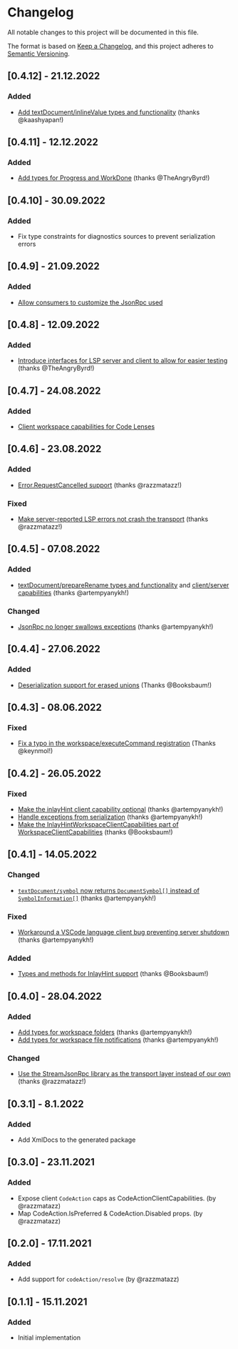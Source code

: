 # Changelog
All notable changes to this project will be documented in this file.

The format is based on [Keep a Changelog](https://keepachangelog.com/en/1.0.0/),
and this project adheres to [Semantic Versioning](https://semver.org/spec/v2.0.0.html).

## [0.4.12] - 21.12.2022

### Added

* [Add textDocument/inlineValue types and functionality](https://github.com/ionide/LanguageServerProtocol/pull/44) (thanks @kaashyapan!)

## [0.4.11] - 12.12.2022

### Added

* [Add types for Progress and WorkDone](https://github.com/ionide/LanguageServerProtocol/pull/43) (thanks @TheAngryByrd!)

## [0.4.10] - 30.09.2022

### Added

* Fix type constraints for diagnostics sources to prevent serialization errors

## [0.4.9] - 21.09.2022

### Added

* [Allow consumers to customize the JsonRpc used](https://github.com/ionide/LanguageServerProtocol/pull/40)

## [0.4.8] - 12.09.2022

### Added

* [Introduce interfaces for LSP server and client to allow for easier testing](https://github.com/ionide/LanguageServerProtocol/pull/37) (thanks @TheAngryByrd!)

## [0.4.7] - 24.08.2022

### Added

* [Client workspace capabilities for Code Lenses](https://github.com/ionide/LanguageServerProtocol/pull/34)

## [0.4.6] - 23.08.2022

### Added

* [Error.RequestCancelled support](https://github.com/ionide/LanguageServerProtocol/pull/31) (thanks @razzmatazz!)

### Fixed

* [Make server-reported LSP errors not crash the transport](https://github.com/ionide/LanguageServerProtocol/pull/33) (thanks @razzmatazz!)

## [0.4.5] - 07.08.2022

### Added

* [textDocument/prepareRename types and functionality](https://github.com/ionide/LanguageServerProtocol/pull/30) and [client/server capabilities](https://github.com/ionide/LanguageServerProtocol/pull/31) (thanks @artempyanykh!)

### Changed

* [JsonRpc no longer swallows exceptions](https://github.com/ionide/LanguageServerProtocol/pull/29) (thanks @artempyanykh!)

## [0.4.4] - 27.06.2022

### Added

* [Deserialization support for erased unions](https://github.com/ionide/LanguageServerProtocol/pull/27) (Thanks @Booksbaum!)

## [0.4.3] - 08.06.2022

### Fixed

* [Fix a typo in the workspace/executeCommand registration](https://github.com/ionide/LanguageServerProtocol/pull/28) (Thanks @keynmol!)

## [0.4.2] - 26.05.2022

### Fixed

* [Make the inlayHint client capability optional](https://github.com/ionide/LanguageServerProtocol/pull/23) (thanks @artempyanykh!) 
* [Handle exceptions from serialization](https://github.com/ionide/LanguageServerProtocol/pull/25) (thanks @artempyanykh!)
* [Make the InlayHintWorkspaceClientCapabilities part of WorkspaceClientCapabilities](https://github.com/ionide/LanguageServerProtocol/pull/26) (thanks @Booksbaum!)

## [0.4.1] - 14.05.2022

### Changed

* [`textDocument/symbol` now returns `DocumentSymbol[]` instead of `SymbolInformation[]`](https://github.com/ionide/LanguageServerProtocol/pull/18) (thanks @artempyanykh!)

### Fixed

* [Workaround a VSCode language client bug preventing server shutdown](https://github.com/ionide/LanguageServerProtocol/pull/21) (thanks @artempyanykh!)

### Added

* [Types and methods for InlayHint support](https://github.com/ionide/LanguageServerProtocol/pull/22) (thanks @Booksbaum!)

## [0.4.0] - 28.04.2022

### Added

* [Add types for workspace folders](https://github.com/ionide/LanguageServerProtocol/pull/15) (thanks @artempyanykh!)
* [Add types for workspace file notifications](https://github.com/ionide/LanguageServerProtocol/pull/17) (thanks @artempyanykh!)

### Changed

* [Use the StreamJsonRpc library as the transport layer instead of our own](https://github.com/ionide/LanguageServerProtocol/pull/10) (thanks @razzmatazz!)


## [0.3.1] - 8.1.2022

### Added

* Add XmlDocs to the generated package

## [0.3.0] - 23.11.2021

### Added

* Expose client `CodeAction` caps as CodeActionClientCapabilities. (by @razzmatazz)
* Map CodeAction.IsPreferred & CodeAction.Disabled props. (by @razzmatazz)

## [0.2.0] - 17.11.2021

### Added

* Add support for `codeAction/resolve` (by @razzmatazz)

## [0.1.1] - 15.11.2021

### Added

* Initial implementation
